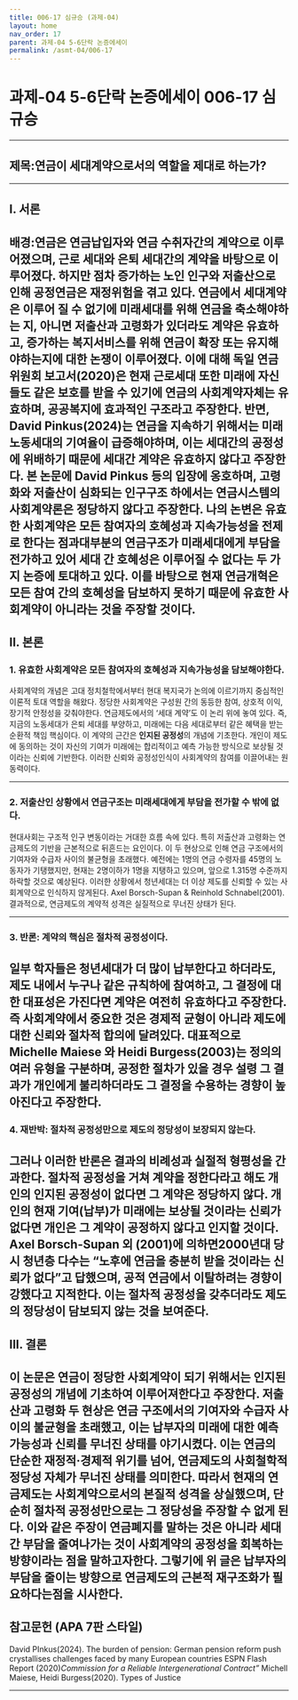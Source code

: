 ```yaml
---
title: 006-17 심규승 (과제-04)
layout: home
nav_order: 17
parent: 과제-04 5-6단락 논증에세이
permalink: /asmt-04/006-17
---
```


# 과제-04 5-6단락 논증에세이 006-17 심규승 

---

## 제목:연금이 세대계약으로서의 역할을 제대로 하는가?

---

## I. 서론

배경:연금은 연금납입자와 연금 수취자간의 계약으로 이루어졌으며, 근로 세대와 은퇴 세대간의 계약을 바탕으로 이루어졌다. 하지만 점차 증가하는  노인 인구와 저출산으로 인해 공정연금은 재정위험을 겪고 있다. 연금에서 세대계약은 이루어 질 수 없기에 미래세대를 위해 연금을 축소해야하는 지, 아니면 저출산과 고령화가 있더라도 계약은 유효하고, 증가하는 복지서비스를 위해 연금이 확장 또는 유지해야하는지에 대한 논쟁이 이루어졌다. 이에 대해 독일 연금위원회 보고서(2020)은  현재 근로세대 또한 미래에 자신들도 같은 보호를 받을 수 있기에 연금의 사회계약자체는 유효하며, 공공복지에 효과적인 구조라고 주장한다. 반면, David Pinkus(2024)는 연금을 지속하기 위해서는 미래 노동세대의 기여율이 급증해야하며, 이는 세대간의 공정성에 위배하기 때문에 세대간 계약은 유효하지 않다고 주장한다. 본 논문에 David Pinkus 등의 입장에 옹호하며, 고령화와 저출산이 심화되는 인구구조 하에서는 연금시스템의 사회계약론은 정당하지 않다고 주장한다. 나의 논변은 유효한 사회계약은 모든 참여자의 호혜성과 지속가능성을 전제로 한다는 점과 ​​​대부분의 연금구조가 미래세대에게 부담을 전가하고 있어 세대 간 호혜성은 이루어질 수 없다는 두 가지 논증에 토대하고 있다. 이를 바탕으로 현재 연금개혁은 모든 참여 간의 호혜성을 담보하지 못하기 때문에 유효한 사회계약이 아니라는 것을 주장할 것이다.
---

## II. 본론

### 1. 유효한 사회계약은 모든 참여자의 호혜성과 지속가능성을 담보해야한다.

사회계약의 개념은 고대 정치철학에서부터 현대 복지국가 논의에 이르기까지 중심적인 이론적 토대 역할을 해왔다. 정당한 사회계약은 구성원 간의 동등한 참여, 상호적 이익, 장기적 안정성을 갖춰야한다. 연금제도에서의 ‘세대 계약’도 이 논리 위에 놓여 있다. 즉, 지금의 노동세대가 은퇴 세대를 부양하고, 미래에는 다음 세대로부터 같은 혜택을 받는 순환적 책임 핵심이다. 이 계약의 근간은 **인지된 공정성**의 개념에 기초한다. 개인이 제도에 동의하는 것이 자신의 기여가 미래에는 합리적이고 예측 가능한 방식으로 보상될 것이라는 신뢰에 기반한다. 이러한 신뢰와 공정성인식이 사회계약의 참여를 이끌어내는 원동력이다.

---

### 2. 저출산인 상황에서 연금구조는 미래세대에게 부담을 전가할 수 밖에 없다.

현대사회는 구조적 인구 변동이라는 거대한 흐름 속에 있다. 특히 저출산과 고령화는 연금제도의 기반을 근본적으로 뒤흔드는 요인이다. 이 두 현상으로 인해 연금 구조에서의 기여자와 수급자 사이의 불균형을 초래했다. 예전에는 1명의 연금 수령자를 45명의 노동자가 기탱했지만, 현재는 2명이하가 1명을 지탱하고 있으며, 앞으로 1.315명 수준까지 하락할 것으로 예상된다. 이러한 상황에서 청년세대는 더 이상 제도를 신뢰할 수 있는 사회계약으로 인식하지 않게된다. Axel Borsch-Supan & Reinhold Schnabel(2001). 결과적으로, 연금제도의 계약적 성격은 실질적으로 무너진 상태가 된다.

---

### 3. 반론: 계약의 핵심은 절차적 공정성이다.

일부 학자들은 청년세대가 더 많이 납부한다고 하더라도, 제도 내에서 누구나 같은 규칙하에 참여하고, 그 결정에 대한 대표성은 가진다면 계약은 여전히 유효하다고 주장한다. 즉 사회계약에서 중요한 것은 경제적 균형이 아니라 제도에 대한 신뢰와 절차적 합의에 달려있다. 대표적으로 Michelle Maiese 와 Heidi Burgess(2003)는 정의의 여러 유형을 구분하며, 공정한 절차가 있을 경우 설령 그 결과가 개인에게 불리하더라도 그 결정을 수용하는 경향이 높아진다고 주장한다.
---

### 4. 재반박: 절차적 공정성만으로 제도의 정당성이 보장되지 않는다. 

**그러나 이러한 반론은 결과의 비례성과 실절적 형평성을 간과한다.** 절차적 공정성을 거쳐 계약을 정한다라고 해도 개인의 **인지된 공정성**이 없다면 그 계약은 정당하지 않다. 개인의 현재 기여(납부)가 미래에는 보상될 것이라는 신뢰가 없다면 개인은 그 계약이 공정하지 않다고 인지할 것이다. Axel Borsch-Supan 외 (2001)에 의하면2000년대 당시 청년층 다수는 “노후에 연금을 충분히 받을 것이라는 신뢰가 없다”고 답했으며, 공적 연금에서 이탈하려는 경향이 강했다고 지적한다. 이는 절차적 공정성을 갖추더라도 제도의 정당성이 담보되지 않는 것을 보여준다.
---

## III. 결론 

이 논문은 연금이 정당한 사회계약이 되기 위해서는 **인지된 공정성**의 개념에 기초하여 이루어져한다고 주장한다. 저출산과 고령화 두 현상은 연금 구조에서의 기여자와 수급자 사이의 불균형을 초래했고, 이는 납부자의 미래에 대한 예측 가능성과 신뢰를 무너진 상태를 야기시켰다. 이는 연금의 단순한 재정적·경제적 위기를 넘어, 연금제도의 사회철학적 정당성 자체가 무너진 상태를 의미한다. 따라서 현재의 연금제도는 사회계약으로서의 본질적 성격을 상실했으며, 단순히 절차적 공정성만으로는 그 정당성을 주장할 수 없게 된다. 이와 같은 주장이 연금폐지를 말하는 것은 아니라 세대간 부담을 줄여나가는 것이 사회계약의 공정성을 회복하는 방향이라는 점을 말하고자한다. 그렇기에 위 글은 납부자의 부담을 줄이는 방향으로 연금제도의 근본적 재구조화가 필요하다는점을 시사한다. 
---

## 참고문헌 (APA 7판 스타일)

David PInkus(2024). The burden of pension: German pension reform push crystallises challenges faced by many European countries 
ESPN Flash Report (2020)*Commission for a Reliable Intergenerational Contract”*
Michell Maiese, Heidi Burgess(2020). Types of Justice



---

